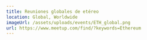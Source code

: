 ```yaml
---
title: Reuniones globales de etéreo
location: Global, Worldwide
imageUrl: /assets/uploads/events/ETH_global.png
url: https://www.meetup.com/find/?keywords=Ethereum
---
```

